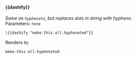 #### \{{dashify}}
_Same as `hyphenate`, but replaces dots in string with hyphens._
<br>Parameters: `none`

```html
\{{dashify "make.this.all.hyphenated"}}
```
Renders to:
```
make-this-all-hyphenated
```